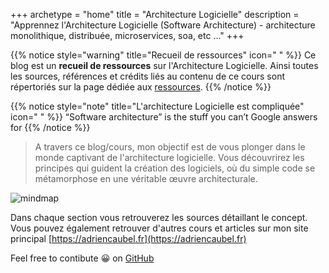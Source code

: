 +++
archetype = "home"
title = "Architecture Logicielle"
description = "Apprennez l'Architecture Logicielle (Software Architecture) - architecture monolithique, distribuée, microservices, soa, etc ..."
+++

{{% notice style="warning" title="Recueil de ressources" icon=" " %}}
Ce blog est un **recueil de ressources** sur l'Architecture Logicielle. Ainsi toutes les sources, références et crédits liés au contenu de ce cours sont répertoriés sur la page dédiée aux [ressources](../more/resources/).
{{% /notice %}}

{{% notice style="note" title="L'architecture Logicielle est compliquée" icon=" " %}}
“Software architecture” is the stuff you can’t Google answers for
{{% /notice %}}

> A travers ce blog/cours, mon objectif est de vous plonger dans le monde captivant de l'architecture logicielle. Vous découvrirez les principes qui guident la création des logiciels, où du simple code se métamorphose en une véritable œuvre architecturale.

![mindmap](/images/mindmap.svg)

Dans chaque section vous retrouverez les sources détaillant le concept.
Vous pouvez également retrouver d'autres cours et articles sur mon site principal
[https://adriencaubel.fr](https://adriencaubel.fr)

Feel free to contibute 😀 on [GitHub](https://github.com/adrien1212/livre_architectures_relearn)
